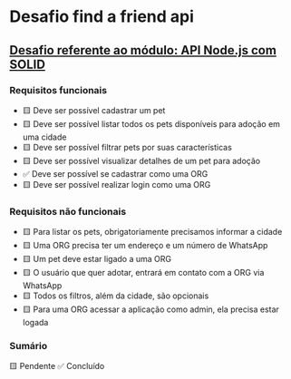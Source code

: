 # Desafio find a friend api

## [Desafio referente ao módulo: API Node.js com SOLID](https://efficient-sloth-d85.notion.site/Desafio-03-0b927eb32dbd4f21ab40224ffdf6cf19#b932fdc8ace240568a620ac4dc4c82e5)

### Requisitos funcionais

- 🟨 Deve ser possível cadastrar um pet
- 🟨 Deve ser possível listar todos os pets disponíveis para adoção em uma cidade
- 🟨 Deve ser possível filtrar pets por suas características
- 🟨 Deve ser possível visualizar detalhes de um pet para adoção
- ✅ Deve ser possível se cadastrar como uma ORG
- 🟨 Deve ser possível realizar login como uma ORG


### Requisitos não funcionais

- 🟨 Para listar os pets, obrigatoriamente precisamos informar a cidade
- 🟨 Uma ORG precisa ter um endereço e um número de WhatsApp
- 🟨 Um pet deve estar ligado a uma ORG
- 🟨 O usuário que quer adotar, entrará em contato com a ORG via WhatsApp
- 🟨 Todos os filtros, além da cidade, são opcionais
- 🟨 Para uma ORG acessar a aplicação como admin, ela precisa estar logada

### Sumário
🟨 Pendente
✅ Concluído
